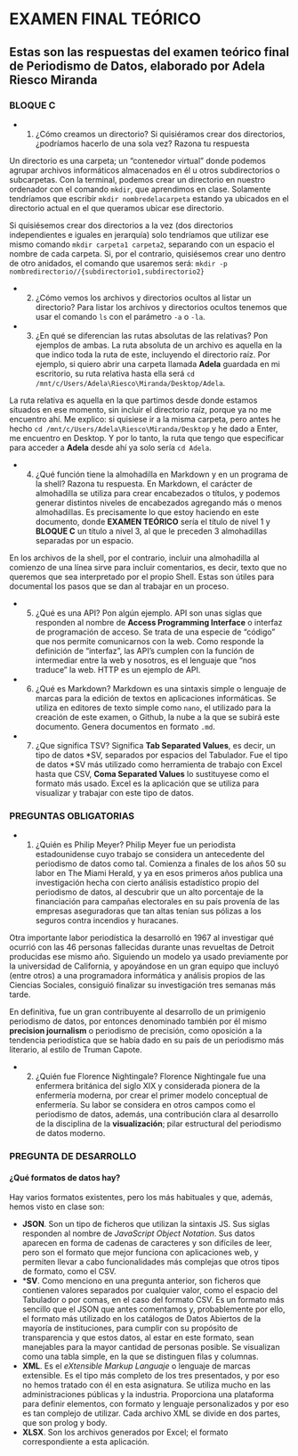 # EXAMEN FINAL TEÓRICO
## Estas son las respuestas del examen teórico final de Periodismo de Datos, elaborado por Adela Riesco Miranda


### BLOQUE C

- 1. ¿Cómo creamos un directorio? Si quisiéramos crear dos directorios, ¿podríamos hacerlo de una sola vez? Razona tu respuesta

Un directorio es una carpeta; un “contenedor virtual” donde podemos agrupar archivos informáticos almacenados en él u otros subdirectorios o subcarpetas. Con la terminal, podemos crear un directorio en nuestro ordenador con el comando `mkdir`, que aprendimos en clase. Solamente tendríamos que escribir `mkdir nombredelacarpeta` estando ya ubicados en el directorio actual en el que queramos ubicar ese directorio. 

Si quisiésemos crear dos directorios a la vez (dos directorios independientes e iguales en jerarquía) solo tendríamos que utilizar ese mismo comando `mkdir carpeta1 carpeta2`, separando con un espacio el nombre de cada carpeta. Si, por el contrario, quisiésemos crear uno dentro de otro anidados, el comando que usaremos será: 
`mkdir -p nombredirectorio//{subdirectorio1,subdirectorio2}`

- 2. ¿Cómo vemos los archivos y directorios ocultos al listar un directorio?
Para listar los archivos y directorios ocultos tenemos que usar el comando `ls` con el parámetro `-a` o `-la`. 


- 3. ¿En qué se diferencian las rutas absolutas de las relativas? Pon ejemplos de ambas.
La ruta absoluta de un archivo es aquella en la que indico toda la ruta de este, incluyendo el directorio raíz. Por ejemplo, si quiero abrir una carpeta llamada **Adela** guardada en mi escritorio, su ruta relativa hasta ella será `cd /mnt/c/Users/Adela\Riesco\Miranda/Desktop/Adela`.

La ruta relativa es aquella en la que partimos desde donde estamos situados en ese momento, sin incluir el directorio raíz, porque ya no me encuentro ahí. Me explico: si quisiese ir a la misma carpeta, pero antes he hecho `cd /mnt/c/Users/Adela\Riesco\Miranda/Desktop` y he dado a Enter, me encuentro en Desktop. Y por lo tanto, la ruta que tengo que especificar para acceder a **Adela** desde ahí ya solo sería `cd Adela`. 



- 4. ¿Qué función tiene la almohadilla en Markdown y en un programa de la shell? Razona tu respuesta.
En Markdown, el carácter de almohadilla se utiliza para crear encabezados o títulos, y podemos generar distintos niveles de encabezados agregando más o menos almohadillas. Es precisamente lo que estoy haciendo en este documento, donde **EXAMEN TEÓRICO** sería el título de nivel 1 y **BLOQUE C** un título a nivel 3, al que le preceden 3 almohadillas separadas por un espacio. 

En los archivos de la shell, por el contrario, incluir una almohadilla al comienzo de una línea sirve para incluir comentarios, es decir, texto que no queremos que sea interpretado por el propio Shell. Estas son útiles para documental los pasos que se dan al trabajar en un proceso. 


- 5. ¿Qué es una API? Pon algún ejemplo.
API son unas siglas que responden al nombre de **Access Programming Interface** o interfaz de programación de acceso. Se trata de una especie de “código” que nos permite comunicarnos con la web. Como responde la definición de “interfaz”, las API’s cumplen con la función de intermediar entre la web y nosotros, es el lenguaje que “nos traduce” la web. HTTP es un ejemplo de API. 


- 6. ¿Qué es Markdown?
Markdown es una sintaxis simple o lenguaje de marcas para la edición de textos en aplicaciones informáticas. Se utiliza en editores de texto simple como `nano`, el utilizado para la creación de este examen, o Github, la nube a la que se subirá este documento. Genera documentos en formato `.md`. 


- 7. ¿Que significa TSV?
Significa **Tab Separated Values**, es decir, un tipo de datos *SV, separados por espacios del Tabulador. Fue el tipo de datos *SV más utilizado como herramienta de trabajo con Excel hasta que CSV, **Coma Separated Values** lo sustituyese como el formato más usado. Excel es la aplicación que se utiliza para visualizar y trabajar con este tipo de datos. 





### PREGUNTAS OBLIGATORIAS

- 1. ¿Quién es Philip Meyer?
Philip Meyer fue un periodista estadounidense cuyo trabajo se considera un antecedente del periodismo de datos como tal. Comienza a finales de los años 50 su labor en The Miami Herald, y ya en esos primeros años publica una investigación hecha con cierto análisis estadístico propio del periodismo de datos, al descubrir que un alto porcentaje de la financiación para campañas electorales en su país provenía de las empresas aseguradoras que tan altas tenían sus pólizas a los seguros contra incendios y huracanes.

Otra importante labor periodística la desarrolló en 1967 al investigar qué ocurrió con las 46 personas fallecidas durante unas revueltas de Detroit producidas ese mismo año. Siguiendo un modelo ya usado previamente por la universidad de California, y apoyándose en un gran equipo que incluyó (entre otros) a una programadora informática y análisis propios de las Ciencias Sociales, consiguió finalizar su investigación tres semanas más tarde. 

En definitiva, fue un gran contribuyente al desarrollo de un primigenio periodismo de datos, por entonces denominado también por él mismo **precision journalism** o periodismo de precisión, como oposición a la tendencia periodística que se había dado en su país de un periodismo más literario, al estilo de Truman Capote. 


- 2. ¿Quién fue Florence Nightingale?
Florence Nightingale fue una enfermera británica del siglo XIX y considerada pionera de la enfermería moderna, por crear el primer modelo conceptual de enfermería. Su labor se considera en otros campos como el periodismo de datos, además, una contribución clara al desarrollo de la disciplina de la **visualización**; pilar estructural del periodismo de datos moderno. 


### PREGUNTA DE DESARROLLO
#### ¿Qué formatos de datos hay?
Hay varios formatos existentes, pero los más habituales y que, además, hemos visto en clase son:
- **JSON**. Son un tipo de ficheros que utilizan la sintaxis JS. Sus siglas responden al nombre de *JavaScript Object Notation*. Sus datos aparecen en forma de cadenas de caracteres y son difíciles de leer, pero son el formato que mejor funciona con aplicaciones web, y permiten llevar a cabo funcionalidades más complejas que otros tipos de formato, como el CSV. 
- ***SV**. Como menciono en una pregunta anterior, son ficheros que contienen valores separados por cualquier valor, como el espacio del Tabulador o por comas, en el caso del formato CSV. Es un formato más sencillo que el JSON que antes comentamos y, probablemente por ello, el formato más utilizado en los catálogos de Datos Abiertos de la mayoría de instituciones, para cumplir con su propósito de transparencia y que estos datos, al estar en este formato, sean manejables para la mayor cantidad de personas posible. Se visualizan como una tabla simple, en la que se distinguen filas y columnas. 
- **XML**. Es el *eXtensible Markup Languaje* o lenguaje de marcas extensible. Es el tipo más completo de los tres presentados, y por eso no hemos tratado con él en esta asignatura. Se utiliza mucho en las administraciones públicas y la industria. Proporciona una plataforma para definir elementos, con formato y lenguaje personalizados y por eso es tan complejo de utilizar. Cada archivo XML se divide en dos partes, que son prolog y body. 
- **XLSX**. Son los archivos generados por Excel; el formato correspondiente a esta aplicación. 
